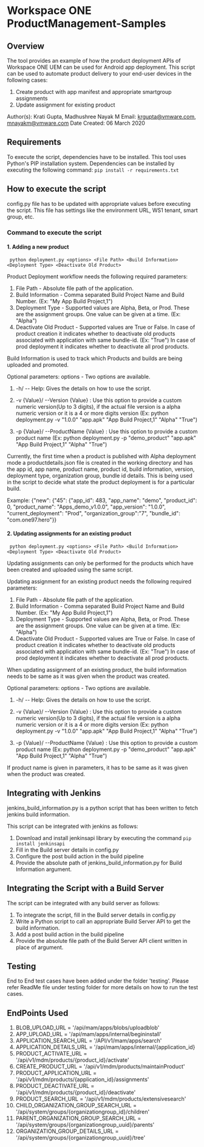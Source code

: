 # **Workspace ONE ProductManagement-Samples**

## **Overview**
<!-- Summary Start -->
The tool provides an example of how the product deployment APIs of Workspace ONE UEM can be used for Android app deployment. This script can be used to automate product delivery to your end-user devices in the following cases:
1. Create product with app manifest and appropriate smartgroup assignments
2. Update assignment for existing product

Author(s): Krati Gupta, Madhushree Nayak M
Email: krgupta@vmware.com, mnayakm@vmware.com
Date Created: 06 March 2020
<!-- Summary End -->

## **Requirements**

To execute the script, dependencies have to be installed.
This tool uses Python's PIP installation system.
Dependencies can be installed by executing the following command:
` pip install -r requirements.txt `

## **How to execute the script**

config.py file has to be updated with appropriate values before executing the script. This file has settings like the environment URL, WS1 tenant, smart group, etc.

### **Command to execute the script**

#### 1. Adding a new product

` python deployment.py <options> <File Path> <Build Information> <Deployment Type> <Deactivate Old Product>`

Product Deployment workflow needs the following required parameters:
1. File Path - Absolute file path of the application.
2. Build Information - Comma separated Build Project Name and Build Number. (Ex: "My App Build Project,1")
3. Deployment Type - Supported values are Alpha, Beta, or Prod. These are the assignment groups. One value can be given at a time. (Ex: "Alpha")
4. Deactivate Old Product - Supported values are True or False. 
                            In case of product creation it indicates whether to deactivate old products associated with application with same bundle-id. (Ex: "True")
                            In case of prod deployment it indicates whether to deactivate all prod products.

Build Information is used to track which Products and builds are being uploaded and promoted.

Optional parameters:
options - Two options are available.
1. -h/ -- Help: Gives the details on how to use the script.

2. -v {Value}/ --Version {Value} : Use this option to provide a custom numeric version(Up to 3 digits), if the actual file version is a alpha numeric version or it is a 4 or more digits version (Ex: python deployment.py -v "1.0.0" "app.apk" "App Build Project,1" "Alpha" "True")

3. -p {Value}/ --ProductName {Value} : Use this option to provide a custom product name (Ex: python deployment.py -p "demo_product" "app.apk" "App Build Project,1" "Alpha" "True")

Currently, the first time when a product is published with Alpha deployment mode a productdetails.json file is created in the working directory and has the app id, app name, product name, product id, build information, version, deployment type, organization group, bundle id details.
This is being used in the script to decide what state the product deployment is for a particular build.

Example: {"new": {"45": {"app_id": 483, "app_name": "demo", "product_id": 0, "product_name": "Apps_demo_v1.0.0", "app_version": "1.0.0", "current_deployment": "Prod", "organization_group":"7", "bundle_id": "com.one97.hero"}}

#### 2. Updating assignments for an existing product

`` python deployment.py <options> <File Path> <Build Information> <Deployment Type> <Deactivate Old Product>``

Updating assignments can only be performed for the products which have been created and uploaded using the same script.

Updating assignment for an existing product needs the following required parameters:
1. File Path - Absolute file path of the application.
2. Build Information - Comma separated Build Project Name and Build Number. (Ex: "My App Build Project,1")
3. Deployment Type - Supported values are Alpha, Beta, or Prod. These are the assignment groups. One value can be given at a time. (Ex: "Alpha")
4. Deactivate Old Product - Supported values are True or False. 
                            In case of product creation it indicates whether to deactivate old products associated with application with same bundle-id. (Ex: "True")
                            In case of prod deployment it indicates whether to deactivate all prod products.
                            
When updating assignment of an existing product, the build information needs to be same as it was given when the product was created. 

Optional parameters:
options - Two options are available.
1. -h/ -- Help: Gives the details on how to use the script.

2. -v {Value}/ --Version {Value} : Use this option to provide a custom numeric version(Up to 3 digits), if the actual file version is a alpha numeric version or it is a 4 or more digits version (Ex: python deployment.py -v "1.0.0" "app.apk" "App Build Project,1" "Alpha" "True")

3. -p {Value}/ --ProductName {Value} : Use this option to provide a custom product name (Ex: python deployment.py -p "demo_product" "app.apk" "App Build Project,1" "Alpha" "True")

If product name is given in parameters, it has to be same as it was given when the product was created.

## **Integrating with Jenkins**

jenkins_build_information.py is a python script that has been written to fetch jenkins build information.

This script can be integrated with jenkins as follows:
1. Download and install jenkinsapi library by executing the command 
`pip install jenkinsapi`
2. Fill in the Build server details in config.py
3. Configure the post build action in the build pipeline
4. Provide the absolute path of jenkins_build_information.py for Build Information argument.

## **Integrating the Script with a Build Server**

The script can be integrated with any build server as follows:
1. To integrate the script, fill in the Build server details in config.py
2. Write a Python script to call an appropriate Build Server API to get the build information.
3. Add a post build action in the build pipeline
4. Provide the absolute file path of the Build Server API client written in place of <Build Information> argument.

## **Testing**

End to End test cases have been added under the folder 'testing'. Please refer ReadMe file under testing folder for more details on how to run the test cases.

## **EndPoints Used**

1. BLOB_UPLOAD_URL = '/api/mam/apps/blobs/uploadblob'
2. APP_UPLOAD_URL = '/api/mam/apps/internal/begininstall'
3. APPLICATION_SEARCH_URL = '/API/v1/mam/apps/search'
4. APPLICATION_DETAILS_URL = '/api/mam/apps/internal/{application_id}
5. PRODUCT_ACTIVATE_URL = '/api/v1/mdm/products/{product_id}/activate'
6. CREATE_PRODUCT_URL = '/api/v1/mdm/products/maintainProduct'
7. PRODUCT_APPLICATION_URL = '/api/v1/mdm/products/{application_id}/assignments'
8. PRODUCT_DEACTIVATE_URL = '/api/v1/mdm/products/{product_id}/deactivate'
9. PRODUCT_SEARCH_URL = '/api/v1/mdm/products/extensivesearch'
10. CHILD_ORGANIZATION_GROUP_SEARCH_URL = '/api/system/groups/{organizationgroup_id}/children'
11. PARENT_ORGANIZATION_GROUP_SEARCH_URL = '/api/system/groups/{organizationgroup_uuid}/parents'
12. ORGANIZATION_GROUP_DETAILS_URL = '/api/system/groups/{organizationgroup_uuid}/tree'
